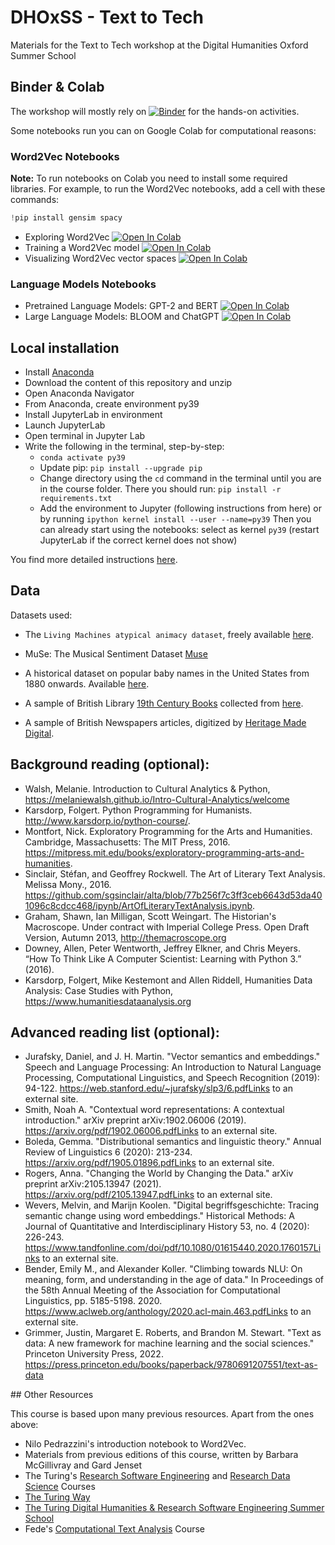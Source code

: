 # DHOxSS - Text to Tech
Materials for the Text to Tech workshop at the Digital Humanities Oxford Summer School

## Binder & Colab

The workshop will mostly rely on [![Binder](https://mybinder.org/badge_logo.svg)](https://mybinder.org/v2/gh/Living-with-machines/dhoxss-text2tech/dev) for the hands-on activities.

Some notebooks run you can on Google Colab for computational reasons:

### Word2Vec Notebooks

**Note:** To run notebooks on Colab you need to install some required libraries. For example, to run the Word2Vec notebooks, add a cell with these commands:

```python
!pip install gensim spacy
```


- Exploring Word2Vec [![Open In Colab](https://colab.research.google.com/assets/colab-badge.svg)](https://colab.research.google.com/github/Living-with-machines/dhoxss-text2tech/blob/dev/Sessions/5a-word2vec-exploring.ipynb)
- Training a Word2Vec model [![Open In Colab](https://colab.research.google.com/assets/colab-badge.svg)](https://colab.research.google.com/github/Living-with-machines/dhoxss-text2tech/blob/dev/Sessions/5b-word2vec-training.ipynb) 
- Visualizing Word2Vec vector spaces [![Open In Colab](https://colab.research.google.com/assets/colab-badge.svg)](https://colab.research.google.com/github/Living-with-machines/dhoxss-text2tech/blob/dev/Sessions/5c-word2vec-visualising.ipynb) 

### Language Models Notebooks

- Pretrained Language Models: GPT-2 and BERT [![Open In Colab](https://colab.research.google.com/assets/colab-badge.svg)](https://colab.research.google.com/github/Living-with-machines/dhoxss-text2tech/blob/dev/Sessions/5d-PLMs.ipynb) 
- Large Language Models: BLOOM and ChatGPT [![Open In Colab](https://colab.research.google.com/assets/colab-badge.svg)](https://colab.research.google.com/github/Living-with-machines/dhoxss-text2tech/blob/dev/Sessions/5e-LLMs.ipynb) 

## Local installation

* Install [Anaconda](https://www.anaconda.com/)
* Download the content of this repository and unzip
* Open Anaconda Navigator
* From Anaconda, create environment py39
* Install JupyterLab in environment
* Launch JupyterLab
* Open terminal in Jupyter Lab
* Write the following in the terminal, step-by-step:
    * `conda activate py39`
    * Update pip: `pip install --upgrade pip`
    * Change directory using the `cd` command in the terminal until you are in the course folder. There you should run: `pip install -r requirements.txt`
    * Add the environment to Jupyter (following instructions from here) or by running `ipython kernel install --user --name=py39`
Then you can already start using the notebooks: select as kernel `py39` (restart JupyterLab if the correct kernel does not show)

You find more detailed instructions [here](https://melaniewalsh.github.io/Intro-Cultural-Analytics/02-Python/01-Install-Python.html).

## Data


Datasets used:

- The  `Living Machines atypical animacy dataset`, freely available [here](https://bl.iro.bl.uk/concern/datasets/323177af-6081-4e93-8aaf-7932ca4a390a?locale=en).

- MuSe: The Musical Sentiment Dataset [Muse](https://www.kaggle.com/datasets/cakiki/muse-the-musical-sentiment-dataset)

- A historical dataset on popular baby names  in the United States from 1880 onwards. Available [here](https://www.ssa.gov/OACT/babynames/limits.html).

- A sample of British Library [19th Century Books](https://doi.org/10.21250/db14) collected from [here](https://huggingface.co/datasets/blbooks).

- A sample of British Newspapers articles, digitized by [Heritage Made Digital](https://doi.org/10.23636/1163). 

## Background reading (optional):

- Walsh, Melanie. Introduction to Cultural Analytics & Python, https://melaniewalsh.github.io/Intro-Cultural-Analytics/welcome
- Karsdorp, Folgert. Python Programming for Humanists. http://www.karsdorp.io/python-course/.
- Montfort, Nick. Exploratory Programming for the Arts and Humanities. Cambridge, Massachusetts: The MIT Press, 2016. https://mitpress.mit.edu/books/exploratory-programming-arts-and-humanities.
- Sinclair, Stéfan, and Geoffrey Rockwell. The Art of Literary Text Analysis. Melissa Mony., 2016. https://github.com/sgsinclair/alta/blob/77b256f7c3ff3ceb6643d53da401096c8cdcc468/ipynb/ArtOfLiteraryTextAnalysis.ipynb.
- Graham, Shawn, Ian Milligan, Scott Weingart. The Historian's Macroscope. Under contract with Imperial College Press. Open Draft Version, Autumn 2013, http://themacroscope.org
- Downey, Allen, Peter Wentworth, Jeffrey Elkner, and Chris Meyers. “How To Think Like A Computer Scientist: Learning with Python 3.” (2016).
- Karsdorp, Folgert, Mike Kestemont and Allen Riddell, Humanities Data Analysis: Case Studies with Python, https://www.humanitiesdataanalysis.org

## Advanced reading list (optional):

- Jurafsky, Daniel, and J. H. Martin. "Vector semantics and embeddings." Speech and Language Processing: An Introduction to Natural Language Processing, Computational Linguistics, and Speech Recognition (2019): 94-122. https://web.stanford.edu/~jurafsky/slp3/6.pdfLinks to an external site.
- Smith, Noah A. "Contextual word representations: A contextual introduction." arXiv preprint arXiv:1902.06006 (2019). https://arxiv.org/pdf/1902.06006.pdfLinks to an external site.
- Boleda, Gemma. "Distributional semantics and linguistic theory." Annual Review of Linguistics 6 (2020): 213-234. https://arxiv.org/pdf/1905.01896.pdfLinks to an external site.
- Rogers, Anna. "Changing the World by Changing the Data." arXiv preprint arXiv:2105.13947 (2021). https://arxiv.org/pdf/2105.13947.pdfLinks to an external site.
- Wevers, Melvin, and Marijn Koolen. "Digital begriffsgeschichte: Tracing semantic change using word embeddings." Historical Methods: A Journal of Quantitative and Interdisciplinary History 53, no. 4 (2020): 226-243. https://www.tandfonline.com/doi/pdf/10.1080/01615440.2020.1760157Links to an external site.
- Bender, Emily M., and Alexander Koller. "Climbing towards NLU: On meaning, form, and understanding in the age of data." In Proceedings of the 58th Annual Meeting of the Association for Computational Linguistics, pp. 5185-5198. 2020. https://www.aclweb.org/anthology/2020.acl-main.463.pdfLinks to an external site.
- Grimmer, Justin, Margaret E. Roberts, and Brandon M. Stewart. "Text as data: A new framework for machine learning and the social sciences." Princeton University Press, 2022. https://press.princeton.edu/books/paperback/9780691207551/text-as-data

## Other Resources

This course is based upon many previous resources. Apart from the ones above:
- Nilo Pedrazzini's introduction notebook to Word2Vec.
- Materials from previous editions of this course, written by Barbara McGillivray and Gard Jenset 
- The Turing's [Research Software Engineering](https://alan-turing-institute.github.io/rse-course/html/index.html) and [Research Data Science](https://alan-turing-institute.github.io/rds-course/index.html) Courses
- [The Turing Way](https://the-turing-way.netlify.app/welcome)
- [The Turing Digital Humanities & Research Software Engineering Summer School](https://github.com/alan-turing-institute/DH-RSE-Summer-School)
- Fede's [Computational Text Analysis](https://federiconannidotcom.wordpress.com/computational-text-analysis/) Course

